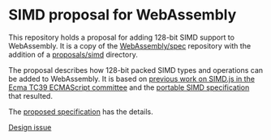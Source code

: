 # SIMD proposal for WebAssembly

This repository holds a proposal for adding 128-bit SIMD support to
WebAssembly. It is a copy of the
[WebAssembly/spec](https://github.com/WebAssembly/spec) repository with the
addition of a [proposals/simd](proposals/simd) directory.

The proposal describes how 128-bit packed SIMD types and operations can be
added to WebAssembly. It is based on [previous work on SIMD.js in the Ecma TC39
ECMAScript committee](https://github.com/tc39/ecmascript_simd) and the
[portable SIMD specification](https://github.com/stoklund/portable-simd) that
resulted.

The [proposed specification](proposals/simd/SIMD.md) has the details.

[Design issue](https://github.com/WebAssembly/proposals/issues/1)
